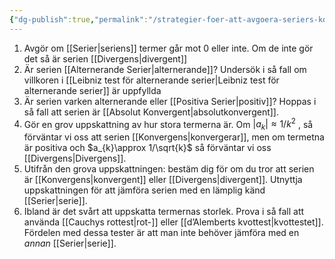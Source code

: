 ```yaml
---
{"dg-publish":true,"permalink":"/strategier-foer-att-avgoera-seriers-konvergens/","tags":["funktionsteori"]}
---
```


1. Avgör om [[Serier\|seriens]] termer går mot 0 eller inte. Om de inte gör det så är serien [[Divergens\|divergent]]
2. Är serien [[Alternerande Serier\|alternerande]]? Undersök i så fall om villkoren i [[Leibniz test för alternerande serier\|Leibniz test för alternerande serier]] är uppfyllda
3. Är serien varken alternerande eller [[Positiva Serier\|positiv]]? Hoppas i så fall att serien är [[Absolut Konvergent\|absolutkonvergent]].
4. Gör en grov uppskattning av hur stora termerna är. Om $|a_k|\approx 1/k^2$ , så förväntar vi oss att serien [[Konvergens\|konvergerar]], men om termetna är positiva och $a_{k}\approx 1/\sqrt{k}$ så förväntar vi oss [[Divergens\|Divergens]].
5. Utifrån den grova uppskattningen: bestäm dig för om du tror att serien är [[Konvergens\|konvergent]] eller [[Divergens\|divergent]]. Utnyttja uppskattningen för att jämföra serien med en lämplig känd [[Serier\|serie]].
6. Ibland är det svårt att uppskatta termernas storlek. Prova i så fall att använda [[Cauchys rottest\|rot-]] eller [[d’Alemberts kvottest\|kvottestet]]. Fördelen med dessa tester är att man inte behöver jämföra med en *annan* [[Serier\|serie]].
